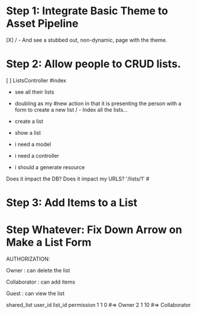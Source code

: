 # Step 1: Integrate Basic Theme to Asset Pipeline

[X] / - And see a stubbed out, non-dynamic, page with the theme.

# Step 2: Allow people to CRUD lists.
[ ] ListsController
  #index
  - see all their lists
  - doubling as my #new action in that it is presenting the person with a form to create a new list
  / - Index all the lists...
- create a list

- show a list

- i need a model
- i need a controller
- i should a generate resource

Does it impact the DB?
Does it impact my URLS? '/lists/1' #

# Step 3: Add Items to a List

# Step Whatever: Fix Down Arrow on Make a List Form




AUTHORIZATION:

Owner  :   can delete the list

Collaborator :  can add items 

Guest   :   can view the list 


shared_list 
user_id         list_id             permission
1                 1                      0   #=> Owner
2									1											10		#=> Collaborator
 